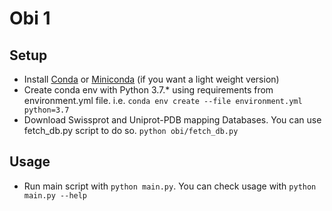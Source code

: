 # Obi 1

## Setup
- Install [Conda](https://docs.conda.io/projects/conda/en/latest/user-guide/install/) or [Miniconda](https://docs.conda.io/en/latest/miniconda.html) (if you want a light weight version)
- Create conda env with Python 3.7.* using requirements from environment.yml file. i.e. `conda env create --file environment.yml python=3.7`
- Download Swissprot and Uniprot-PDB mapping Databases. You can use fetch_db.py script to do so. `python obi/fetch_db.py`

## Usage
- Run main script with `python main.py`. You can check usage with `python main.py --help`